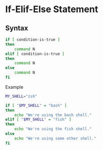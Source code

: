 # If-Elif-Else Statement

## Syntax

```sh
if [ condition-is-true ]
then
    command N
elif [ condition-is-true ]
then
    command N
else
    command N
fi
```

Example
```sh
MY_SHELL="zsh"

if [ "$MY_SHELL" = "bash" ]
then
    echo "We're using the bash shell."
elif [ "$MY_SHELL" = "fish" ]
then
    echo "We're using the fish shell."
else
    echo "We're using some other shell."
fi
```
